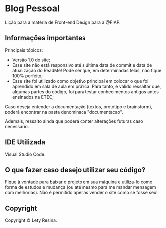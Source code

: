 # Blog Pessoal
Lição para a matéria de Front-end Design para a @FIAP.

## Informações importantes 

Principais tópicos:
<ul>

<li> Versão 1.0 do site; </li>
<li> Esse site não está responsivo até a última data de commit e data de atualização do ReadMe! Pode ser que, em determinadas telas, não fique 100% perfeito; </li>
<li> Esse site foi utilizado como objetivo principal em colocar o que foi aprendido em sala de aula em prática. Para tanto, é válido ressaltar que, algumas partes do código, foi para testar conhecimentos antigos antes ensinados na ETEC; </li>

</ul>

Caso deseja entender a documentação (textos, protótipo e brainstorm), poderá encontrar na pasta denominada "documentacao". 

Ademais, ressalto ainda que poderá conter alterações futuras caso necessário. 

## IDE Utilizada

Visual Studio Code.

## O que fazer caso desejo utilizar seu código?

Fique à vontade para baixar o projeto em sua máquina e utiliza-lo como forma de estudos e mudança (ou até mesmo para me mandar mensagem com melhorias). Não é permitido apenas vender o site como se fosse seu!

## Copyright

Copyright :copyright: Lety Resina.

